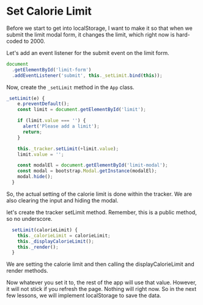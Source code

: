 # Set Calorie Limit

Before we start to get into localStorage, I want to make it so that when we submit the limit modal form, it changes the limit, which right now is hard-coded to 2000.

Let's add an event listener for the submit event on the limit form.

```js
document
  .getElementById('limit-form')
  .addEventListener('submit', this._setLimit.bind(this));
```

Now, create the `_setLimit` method in the `App` class.

```js
_setLimit(e) {
    e.preventDefault();
    const limit = document.getElementById('limit');

    if (limit.value === '') {
      alert('Please add a limit');
      return;
    }

    this._tracker.setLimit(+limit.value);
    limit.value = '';

    const modalEl = document.getElementById('limit-modal');
    const modal = bootstrap.Modal.getInstance(modalEl);
    modal.hide();
  }
```

So, the actual setting of the calorie limit is done within the tracker. We are also clearing the input and hiding the modal.

let's create the tracker setLimit method. Remember, this is a public method, so no underscore.

```js
  setLimit(calorieLimit) {
    this._calorieLimit = calorieLimit;
    this._displayCalorieLimit();
    this._render();
  }
```

We are setting the calorie limit and then calling the displayCalorieLimit and render methods.

Now whatever you set it to, the rest of the app will use that value. However, it will not stick if you refresh the page. Nothing will right now. So in the next few lessons, we will implement localStorage to save the data.
